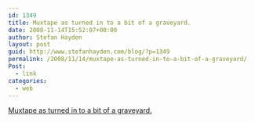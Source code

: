 ```yaml
---
id: 1349
title: Muxtape as turned in to a bit of a graveyard.
date: 2008-11-14T15:52:07+00:00
author: Stefan Hayden
layout: post
guid: http://www.stefanhayden.com/blog/?p=1349
permalink: /2008/11/14/muxtape-as-turned-in-to-a-bit-of-a-graveyard/
Post:
  - link
categories:
  - web
---
```

<a href="http://muxtape.com/remembers/sthayden">Muxtape as turned in to a bit of a graveyard.</a>